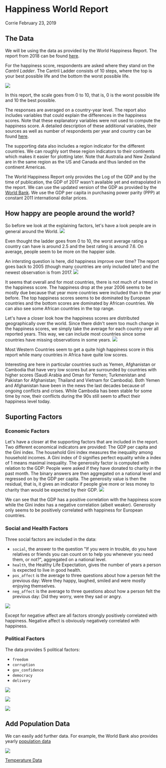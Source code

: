 Happiness World Report
================
Corrie
February 23, 2019

The Data
--------

We will be using the data as provided by the World Happiness Report. The report from 2018 can be found [here](https://s3.amazonaws.com/happiness-report/2018/CH2-WHR-lr.pdf).

For the happiness score, respondents are asked where they stand on the *Cantril Ladder*. The Cantril Ladder consists of 10 steps, where the top is your best possible life and the bottom the worst possible life.

![](cantril_ladder.png)

In this report, the scale goes from 0 to 10, that is, 0 is the worst possible life and 10 the best possible.

The responses are averaged on a country-year level. The report also includes variables that could explain the differences in the happiness scores. Note that these explanatory variables were not used to compute the happiness score. A detailed description of these additional variables, their sources as well as number of respondents per year and country can be found [here](https://s3.amazonaws.com/happiness-report/2018/Appendix1ofChapter2.pdf).

The supporting data also includes a region indicator for the different countries. We can roughly sort these region indicators to their continents which makes it easier for plotting later. Note that Australia and New Zealand are in the same region as the US and Canada and thus landed on the continent Americas.

The World Happiness Report only provides the Log of the GDP and by the time of publication, the GDP of 2017 wasn't available yet and extrapolated in the report. We can use the updated version of the GDP as provided by the [World Bank](https://data.worldbank.org/indicator/NY.GDP.PCAP.PP.KD). We use the GDP per capita in purchasing power parity (PPP) at constant 2011 international dollar prices.

How happy are people around the world?
--------------------------------------

So before we look at the explaining factors, let's have a look people are in general around the World. ![](EDA_files/figure-markdown_github/unnamed-chunk-5-1.png)

Even thought the ladder goes from 0 to 10, the worst average rating a country can have is around 2.5 and the best rating is around 7.6. On average, people seem to be more on the happier side.

An intersting question is here, did happiness improve over time? The report goes back to 2005 (though many countries are only included later) and the newest observation is from 2017. ![](EDA_files/figure-markdown_github/unnamed-chunk-6-1.png)

It seems that overall and for most countries, there is not much of a trend in the happiness score. The happiness drop at the year 2006 seems to be mostly due because that year more countries were included than in the year before. The top happiness scores seems to be dominated by European countries and the bottom scores are dominated by African countries. We can also see some African countries in the top range.

Let's have a closer look how the happiness scores are distributed geographically over the world. Since there didn't seem too much change in the happiness scores, we simply take the average for each country over all reported years. This way, we can include most countries since some countries have missing observations in some years. ![](EDA_files/figure-markdown_github/unnamed-chunk-7-1.png)

Most Western Countries seem to get a quite high happiness score in this report while many countries in Africa have quite low scores.

Interesting are here in particular countries such as Yemen, Afghanistan or Cambodia that have very low scores but are surrounded by countries with higher scores (Saudi Arabia and Oman for Yemen; Turkmenistan and Pakistan for Afghanistan; Thailand and Vietnam for Cambodia). Both Yemen and Afghanistan have been in the news the last decades because of ongoing conflicts and crises. While Cambodia has been stable for some time by now, their conflicts during the 90s still seem to affect their happiness level today.

Suporting Factors
-----------------

### Economic Factors

Let's have a closer at the supporting factors that are included in the report. Two different economical indicators are provided: The GDP per capita and the Gini index. The household Gini index measures the inequality among household incomes. A Gini index of 0 signifies perfect equality while a index of 1 means maximal inequality. The generosity factor is computed with relation to the GDP: People were asked if they have donated to charity in the past month. The binary answers are then aggregated on a national level and regressed on by the GDP per capita. The generosity value is then the residual, that is, it gives an indicator if people give more or less money to charity than would be expected by their GDP. ![](EDA_files/figure-markdown_github/unnamed-chunk-8-1.png)

We can see that the GDP has a positive correlation with the happiness score while the Gini index has a negative correlation (albeit weaker). Generosity only seems to be positively correlated with happiness for European countries.

### Social and Health Factors

Three social factors are included in the data:

-   `social`, the answer to the question "If you were in trouble, do you have relatives or friends you can count on to help you whenever you need them, or not?", aggregated on a national level.
-   `health`, the Healthy Life Expectation, gives the number of years a person is expected to live in good health.
-   `pos_affect` is the average to three questions about how a person felt the previous day: Were they happy, laughed, smiled and were mostly enjoying themselves.
-   `neg_affect` is the average to three questions about how a person felt the previous day: Did they worry, were they sad or angry.

![](EDA_files/figure-markdown_github/unnamed-chunk-9-1.png)

Except for negative affect are all factors strongly positively correlated with happiness. Negative affect is obviously negatively correlated with happiness.

### Political Factors

The data provides 5 political factors:

-   `freedom`
-   `corruption`
-   `gov_confidence`
-   `democracy`
-   `delivery`

![](EDA_files/figure-markdown_github/unnamed-chunk-10-1.png)

![](EDA_files/figure-markdown_github/unnamed-chunk-11-1.png)

![](EDA_files/figure-markdown_github/unnamed-chunk-12-1.png)

Add Population Data
-------------------

We can easily add further data. For example, the World Bank also provides yearly [population data](https://data.worldbank.org/indicator/sp.pop.totl)

![](EDA_files/figure-markdown_github/unnamed-chunk-14-1.png)

[Temperature Data](https://datacatalog.worldbank.org/dataset/climate-change-knowledge-portal-historical-data)
